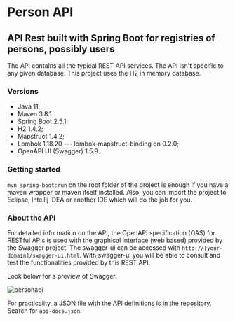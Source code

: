 # Person API 

## API Rest built with Spring Boot for registries of persons, possibly users

The API contains all the typical REST API services. The API isn't specific to any given database. This project uses the 
H2 in memory database.

### Versions

- Java 11;
- Maven 3.8.1
- Spring Boot 2.5.1; 
- H2 1.4.2;
- Mapstruct 1.4.2;
- Lombok 1.18.20 --- lombok-mapstruct-binding on 0.2.0;
- OpenAPI UI (Swagger) 1.5.9.

### Getting started

`mvn spring-boot:run` on the root folder of the project is enough if you have a maven wrapper or maven itself installed.
Also, you can import the project to Eclipse, Intellij IDEA or another IDE which will do the job for you.

### About the API

For detailed information on the API, the OpenAPI specification (OAS) for RESTful APIs is used with the graphical interface
(web based) provided by the Swagger project. The swagger-ui can be accessed with `http://[your-domain]/swagger-ui.html`.
With swagger-ui you will be able to consult and test the functionalities provided by this REST API.

Look below for a preview of Swagger.

![personapi](https://user-images.githubusercontent.com/64466694/123513082-81a24800-d661-11eb-9349-fb76f45a7afd.png)

For practicality, a JSON file with the API definitions is in the repository. Search for `api-docs.json`.
